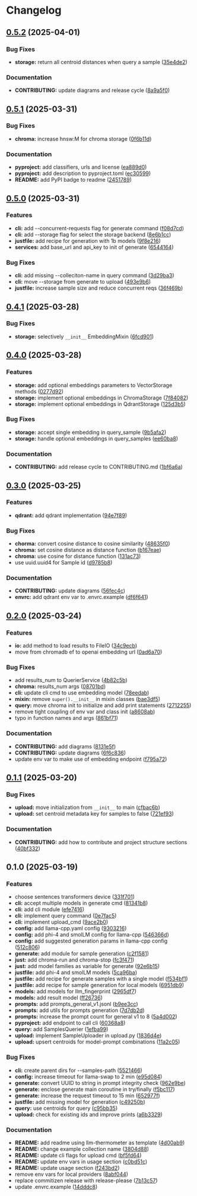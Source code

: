# Changelog

## [0.5.2](https://github.com/S1M0N38/llm-fingerprint/compare/v0.5.1...v0.5.2) (2025-04-01)


### Bug Fixes

* **storage:** return all centroid distances when query a sample ([35e4de2](https://github.com/S1M0N38/llm-fingerprint/commit/35e4de26b82f70f2d9be58356d190fe7585e1991))


### Documentation

* **CONTRIBUTING:** update diagrams and release cycle ([8a9a5f0](https://github.com/S1M0N38/llm-fingerprint/commit/8a9a5f0e0529567d351332843153769b4ae9b5c0))

## [0.5.1](https://github.com/S1M0N38/llm-fingerprint/compare/v0.5.0...v0.5.1) (2025-03-31)


### Bug Fixes

* **chroma:** increase hnsw:M for chroma storage ([0f6b11d](https://github.com/S1M0N38/llm-fingerprint/commit/0f6b11d48ff892884a39e3c16a5b518fa969e4c5))


### Documentation

* **pyproject:** add classifiers, urls and license ([ea889d0](https://github.com/S1M0N38/llm-fingerprint/commit/ea889d06246f847156246cdde11ae95d46e246af))
* **pyproject:** add description to pyproject.toml ([ec30599](https://github.com/S1M0N38/llm-fingerprint/commit/ec305997b04562879bed310195a7d80f85b2ecf1))
* **README:** add PyPI badge to readme ([2451789](https://github.com/S1M0N38/llm-fingerprint/commit/24517899dfa1216ba4ea43e8d5aa66ff03b7042f))

## [0.5.0](https://github.com/S1M0N38/llm-fingerprint/compare/v0.4.1...v0.5.0) (2025-03-31)


### Features

* **cli:** add --concurrent-requests flag for generate command ([f08d7cd](https://github.com/S1M0N38/llm-fingerprint/commit/f08d7cd46da7e2d613c4ce8278602d31bf4b90db))
* **cli:** add --storage flag for select the storage backend ([8e6b1cc](https://github.com/S1M0N38/llm-fingerprint/commit/8e6b1cc11c5a2f3557a6a37a4efae3719be6ac8f))
* **justfile:** add recipe for generation with 1b models ([9f8e216](https://github.com/S1M0N38/llm-fingerprint/commit/9f8e216dc45c482d210ecc49c074c46fbf06a90a))
* **services:** add base_url and api_key to init of generate ([6544164](https://github.com/S1M0N38/llm-fingerprint/commit/6544164a612149f87c875420b10922ba624b24a3))


### Bug Fixes

* **cli:** add missing --colleciton-name in query command ([3d29ba3](https://github.com/S1M0N38/llm-fingerprint/commit/3d29ba30114da4fac1fd235e8375f8948d2a724c))
* **cli:** move --storage from generate to upload ([493e9b6](https://github.com/S1M0N38/llm-fingerprint/commit/493e9b68467054e85e087269dd88e6fd991fd7ef))
* **justfile:** increase sample size and reduce concurrent reqs ([36f469b](https://github.com/S1M0N38/llm-fingerprint/commit/36f469b9638157d6924b519d98bbf0c9c0206a67))

## [0.4.1](https://github.com/S1M0N38/llm-fingerprint/compare/v0.4.0...v0.4.1) (2025-03-28)


### Bug Fixes

* **storage:** selectively `__init__` EmbeddingMixin ([6fcd901](https://github.com/S1M0N38/llm-fingerprint/commit/6fcd9018caa6e773af5ba1b3ddbddae045ce5bbc))

## [0.4.0](https://github.com/S1M0N38/llm-fingerprint/compare/v0.3.0...v0.4.0) (2025-03-28)


### Features

* **storage:** add optional embeddings parameters to VectorStorage methods ([0277d92](https://github.com/S1M0N38/llm-fingerprint/commit/0277d9211095ed46f473f5456c69369d3a8dfa06))
* **storage:** implement optional embeddings in ChromaStorage ([7f84082](https://github.com/S1M0N38/llm-fingerprint/commit/7f8408229ea3e27f492adf7d4a9e21e0b653a24d))
* **storage:** implement optional embeddings in QdrantStorage ([125d3b5](https://github.com/S1M0N38/llm-fingerprint/commit/125d3b5d378da6c214498a991529912c74d8892b))


### Bug Fixes

* **storage:** accept single embedding in query_sample ([9b5afa2](https://github.com/S1M0N38/llm-fingerprint/commit/9b5afa29379c7b45c1470579b64d1ccb2b883617))
* **storage:** handle optional embeddings in query_samples ([ee60ba8](https://github.com/S1M0N38/llm-fingerprint/commit/ee60ba8a5de3d2b326ee88007f9144f22a006803))


### Documentation

* **CONTRIBUTING:** add release cycle to CONTRIBUTING.md ([1bf6a6a](https://github.com/S1M0N38/llm-fingerprint/commit/1bf6a6a0306f48921a5598ef067016f05ed2afff))

## [0.3.0](https://github.com/S1M0N38/llm-fingerprint/compare/v0.2.0...v0.3.0) (2025-03-25)


### Features

* **qdrant:** add qdrant implementation ([94e7f89](https://github.com/S1M0N38/llm-fingerprint/commit/94e7f8911b7b612940195cf35f2940744a0938d5))


### Bug Fixes

* **chorma:** convert cosine distance to cosine similarity ([48635f0](https://github.com/S1M0N38/llm-fingerprint/commit/48635f0031a4661b3000ec25f56bec177d94a235))
* **chroma:** set cosine distance as distance function ([b167eae](https://github.com/S1M0N38/llm-fingerprint/commit/b167eae8b7cf6533af4ae4700b9c774bf7083531))
* **chroma:** use cosine for distance function ([131ac73](https://github.com/S1M0N38/llm-fingerprint/commit/131ac73ffbe10b732c70a12335e46ddf795f5048))
* use uuid.uuid4 for Sample id ([d9785b8](https://github.com/S1M0N38/llm-fingerprint/commit/d9785b8c47a7e79487abf15ee9dd7beb66edd724))


### Documentation

* **CONTRIBUTING:** update diagrams ([56fec4c](https://github.com/S1M0N38/llm-fingerprint/commit/56fec4c8b9c3edf6a4d35bce2560a2bb9328ba4f))
* **envrc:** add qdrant env var to .envrc.example ([df6f641](https://github.com/S1M0N38/llm-fingerprint/commit/df6f641a6f0b8f7f544d362662cf4f172b9c3648))

## [0.2.0](https://github.com/S1M0N38/llm-fingerprint/compare/v0.1.1...v0.2.0) (2025-03-24)


### Features

* **io:** add method to load results to FileIO ([34c9ecb](https://github.com/S1M0N38/llm-fingerprint/commit/34c9ecba4456627127be4a037ea3f6787703eab5))
* move from chromadb ef to openai embedding url ([0ad6a70](https://github.com/S1M0N38/llm-fingerprint/commit/0ad6a70dc385d2f1a4b2e466520f25547015e182))


### Bug Fixes

* add results_num to QuerierService ([4b82c5b](https://github.com/S1M0N38/llm-fingerprint/commit/4b82c5be19d639a2ea0870d711971179f5562809))
* **chroma:** results_num args ([08701bd](https://github.com/S1M0N38/llm-fingerprint/commit/08701bd68a706aae0e6fd9a9c9d1a321dbd54207))
* **cli:** update cli cmd to use embedding model ([78eedab](https://github.com/S1M0N38/llm-fingerprint/commit/78eedabe2cbbed504fcb68acc874b564993be864))
* **mixin:** remove `super().__init__` in mixin classes ([bae3df5](https://github.com/S1M0N38/llm-fingerprint/commit/bae3df5f7af94ffd8af8e61730a61d1f667199a1))
* **query:** move chroma init to initialize and add print statements ([2712255](https://github.com/S1M0N38/llm-fingerprint/commit/27122558665218ce8fb492e6bf1a9b0a6b56cfe7))
* remove tight coupling of env var and class init ([a8608ab](https://github.com/S1M0N38/llm-fingerprint/commit/a8608abe87f5672ff7acafbf6e18718035b6efe1))
* typo in function names and args ([861bf71](https://github.com/S1M0N38/llm-fingerprint/commit/861bf715074fe6096de4b7eb1da85cbc2be64f61))


### Documentation

* **CONTRIBUTING:** add diagrams ([8131e5f](https://github.com/S1M0N38/llm-fingerprint/commit/8131e5f29859d790a262df87c3a190738c309319))
* **CONTRIBUTING:** update diagrams ([6f6c836](https://github.com/S1M0N38/llm-fingerprint/commit/6f6c836ff3c3294a4fc568c0e3166a19afc68016))
* update env var to make use of embedding endpoint ([f795a72](https://github.com/S1M0N38/llm-fingerprint/commit/f795a721479f2c116b7ea5b3e881de66f46dd6c7))

## [0.1.1](https://github.com/S1M0N38/llm-fingerprint/compare/v0.1.0...v0.1.1) (2025-03-20)


### Bug Fixes

* **upload:** move initialization from `__init__` to main ([cfbac6b](https://github.com/S1M0N38/llm-fingerprint/commit/cfbac6b5cc59132bd762110bc5e1402a5d1189c7))
* **upload:** set centroid metadata key for samples to false ([721ef93](https://github.com/S1M0N38/llm-fingerprint/commit/721ef9335708adb2fe46ebb3f4892d65591b02f7))


### Documentation

* **CONTRIBUTING:** add how to contribute and project structure sections ([40bf332](https://github.com/S1M0N38/llm-fingerprint/commit/40bf3327a4ac492ca88ef4a8e8af6fccd53914c2))

## 0.1.0 (2025-03-19)


### Features

* choose sentences transformers device ([331f701](https://github.com/S1M0N38/llm-fingerprint/commit/331f701d83c27a538b0d8c3cddad7f4e912dbe6c))
* **cli:** accept multiple models in generate cmd ([81341b8](https://github.com/S1M0N38/llm-fingerprint/commit/81341b8d4a5edc403f59baa99dc840c89e2d3b4d))
* **cli:** add cli module ([efe7416](https://github.com/S1M0N38/llm-fingerprint/commit/efe74169d6a054b914a91cf6eee0114cfe27f527))
* **cli:** implement query command ([0e7fac5](https://github.com/S1M0N38/llm-fingerprint/commit/0e7fac5b3ea4cffa2b6db191a1ebf7b5902ad437))
* **cli:** implement upload_cmd ([9ace2b0](https://github.com/S1M0N38/llm-fingerprint/commit/9ace2b0b57d7b48f1d999d0579e9e01dba329794))
* **config:** add llama-cpp.yaml config ([9303216](https://github.com/S1M0N38/llm-fingerprint/commit/930321691c1688cddc084e89d334574075389193))
* **config:** add phi-4 and smolLM config for llama-cpp ([546366d](https://github.com/S1M0N38/llm-fingerprint/commit/546366dcb48d5a58ffed650953c4bb70b8a4d0a6))
* **config:** add suggested generation params in llama-cpp config ([512c806](https://github.com/S1M0N38/llm-fingerprint/commit/512c8065cf3abce4e3e089b876b9188b3b7c76d1))
* **generate:** add module for sample generation ([c2f1581](https://github.com/S1M0N38/llm-fingerprint/commit/c2f15818d965387a1dec6d9777fcf6a224816de8))
* **just:** add chroma-run and chroma-stop ([fc3f471](https://github.com/S1M0N38/llm-fingerprint/commit/fc3f4717c0cc192295c4075618348b0686bb6748))
* **just:** add model families as variable for generate ([92e6b15](https://github.com/S1M0N38/llm-fingerprint/commit/92e6b155ef8b18a1ddd0fd7fdc9602f8495d3820))
* **justfile:** add phi-4 and smolLM models ([5ca96ba](https://github.com/S1M0N38/llm-fingerprint/commit/5ca96ba47e2ce7add1977ad5645740284e62814f))
* **justfile:** add recipe for generate samples with a single model ([f534bf1](https://github.com/S1M0N38/llm-fingerprint/commit/f534bf158fd43c6d78298374800d0ffd677ca7d6))
* **justfile:** add recipe for sample generation for local models ([6951db9](https://github.com/S1M0N38/llm-fingerprint/commit/6951db9e190d4da007466d01df8d8e02ba61d94c))
* **models:** add models for llm_fingerprint ([2965df7](https://github.com/S1M0N38/llm-fingerprint/commit/2965df7148db60853d7ed0376525915387bcc409))
* **models:** add result model ([ff26736](https://github.com/S1M0N38/llm-fingerprint/commit/ff267367d4e25da7227285f4bebeec515ad57f41))
* **prompts:** add prompts_general_v1.jsonl ([b9ee3cc](https://github.com/S1M0N38/llm-fingerprint/commit/b9ee3cca959498de983540e93a0916b5825605d9))
* **prompts:** add utils for prompts generation ([7d7db2d](https://github.com/S1M0N38/llm-fingerprint/commit/7d7db2d80fe1e16b8abdd6f3e3a1dbe5b790dd77))
* **prompts:** increase the prompt count for general v1 to 8 ([5a4d002](https://github.com/S1M0N38/llm-fingerprint/commit/5a4d0020679f7386dcbe47e78abaa3560138b996))
* **pyproject:** add endpoint to call cli ([60368a8](https://github.com/S1M0N38/llm-fingerprint/commit/60368a88118594eff6e481b7a14b17db3e5db054))
* **query:** add SamplesQuerier ([1efba99](https://github.com/S1M0N38/llm-fingerprint/commit/1efba99c161424143a1cfa3233458b2d44605a66))
* **upload:** implement SampleUploader in upload.py ([1836d4e](https://github.com/S1M0N38/llm-fingerprint/commit/1836d4ecf5972f3eb430b4ca956da3d88374f065))
* **upload:** upsert centroids for model-prompt combinations ([11a2c05](https://github.com/S1M0N38/llm-fingerprint/commit/11a2c059c19518136c0f04a7060714f969283a90))


### Bug Fixes

* **cli:** create parent dirs for --samples-path ([5521466](https://github.com/S1M0N38/llm-fingerprint/commit/55214666dc0132bafaba867945c18319c1fd2677))
* **config:** increase timeout for llama-swap to 2 min ([e95d084](https://github.com/S1M0N38/llm-fingerprint/commit/e95d0846aa70c216d932d94a96bd0f4ddb3b0627))
* **generate:** convert UUID to string in prompt integrity check ([962e9be](https://github.com/S1M0N38/llm-fingerprint/commit/962e9beab6ea19b745a548046c179d3082a0fd57))
* **generate:** enclose generate main coroutine in try/finally ([f5bc117](https://github.com/S1M0N38/llm-fingerprint/commit/f5bc117d5159b750fb7b63b332d3234cff933bc4))
* **generate:** increase the request timeout to 15 min ([652977f](https://github.com/S1M0N38/llm-fingerprint/commit/652977f4ac52e85a7a919cd62b6390a0e5b916ef))
* **justfile:** add missing model for generation ([c49250b](https://github.com/S1M0N38/llm-fingerprint/commit/c49250b9ce7fb0ae8b0faf9a14864fd808b6a2cd))
* **query:** use centroids for query ([c95bb35](https://github.com/S1M0N38/llm-fingerprint/commit/c95bb35b1d31f5d0cabfafdd77c6c5310b9afab8))
* **upload:** check for existing ids and improve prints ([a6b3329](https://github.com/S1M0N38/llm-fingerprint/commit/a6b3329cddde8dc119210afb8ff85934789a2e5d))


### Documentation

* **README:** add readme using llm-thermometer as template ([4d00ab9](https://github.com/S1M0N38/llm-fingerprint/commit/4d00ab992f304a7d67b71b48f1c6f2e930a40cb3))
* **README:** change example collection name ([3804d88](https://github.com/S1M0N38/llm-fingerprint/commit/3804d889025c01084a7a2cee5d79e01d45e6e35b))
* **README:** update cli flags for upload cmd ([bf5fd64](https://github.com/S1M0N38/llm-fingerprint/commit/bf5fd64b257488bb055b174cc6221af2fb8ed287))
* **README:** update env vars in usage section ([c0bd51c](https://github.com/S1M0N38/llm-fingerprint/commit/c0bd51c1709473e886f2d85acac5f2c3976a6c4b))
* **README:** update usage section ([f243bd2](https://github.com/S1M0N38/llm-fingerprint/commit/f243bd21b0c2721e75857002d8d1f69f6c5ea64a))
* remove env vars for local providers ([8abf044](https://github.com/S1M0N38/llm-fingerprint/commit/8abf044f319c2de9b99faf6077caea9337985cc6))
* replace commitizen release with release-please ([7b13c57](https://github.com/S1M0N38/llm-fingerprint/commit/7b13c57bc923b6c1d2da00cb733f767c1abec1ff))
* update .envrc.example ([14dddc8](https://github.com/S1M0N38/llm-fingerprint/commit/14dddc83b5dce7fa01d34c6dd1dae6e71f9eb9d1))
